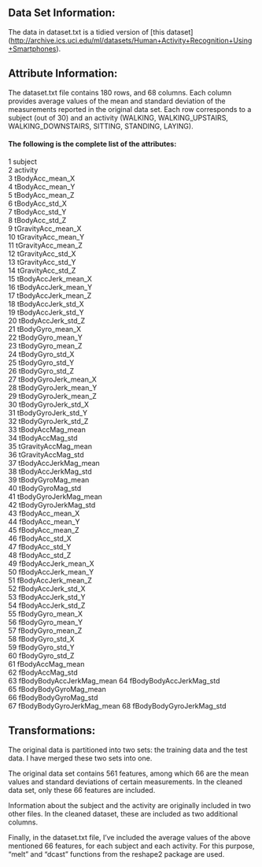 ## Data Set Information:

The data in dataset.txt is a tidied version of [this dataset]
(http://archive.ics.uci.edu/ml/datasets/Human+Activity+Recognition+Using+Smartphones).

## Attribute Information:

The dataset.txt file contains 180 rows, and 68 columns. Each column provides average values of the mean and standard deviation of the measurements reported in the original data set. Each row corresponds to a subject (out of 30) and an activity (WALKING, WALKING_UPSTAIRS, WALKING_DOWNSTAIRS, SITTING, STANDING, LAYING).

#### The following is the complete list of the attributes:

 1 subject                   
 2 activity                
 3 tBodyAcc_mean_X         
 4 tBodyAcc_mean_Y           
 5 tBodyAcc_mean_Z           
 6 tBodyAcc_std_X           
 7 tBodyAcc_std_Y            
 8 tBodyAcc_std_Z            
 9 tGravityAcc_mean_X       
10 tGravityAcc_mean_Y        
11 tGravityAcc_mean_Z        
12 tGravityAcc_std_X        
13 tGravityAcc_std_Y         
14 tGravityAcc_std_Z         
15 tBodyAccJerk_mean_X      
16 tBodyAccJerk_mean_Y       
17 tBodyAccJerk_mean_Z       
18 tBodyAccJerk_std_X       
19 tBodyAccJerk_std_Y        
20 tBodyAccJerk_std_Z        
21 tBodyGyro_mean_X         
22 tBodyGyro_mean_Y          
23 tBodyGyro_mean_Z          
24 tBodyGyro_std_X          
25 tBodyGyro_std_Y           
26 tBodyGyro_std_Z           
27 tBodyGyroJerk_mean_X     
28 tBodyGyroJerk_mean_Y      
29 tBodyGyroJerk_mean_Z      
30 tBodyGyroJerk_std_X      
31 tBodyGyroJerk_std_Y       
32 tBodyGyroJerk_std_Z       
33 tBodyAccMag_mean         
34 tBodyAccMag_std           
35 tGravityAccMag_mean       
36 tGravityAccMag_std       
37 tBodyAccJerkMag_mean      
38 tBodyAccJerkMag_std       
39 tBodyGyroMag_mean        
40 tBodyGyroMag_std          
41 tBodyGyroJerkMag_mean     
42 tBodyGyroJerkMag_std     
43 fBodyAcc_mean_X           
44 fBodyAcc_mean_Y           
45 fBodyAcc_mean_Z          
46 fBodyAcc_std_X            
47 fBodyAcc_std_Y            
48 fBodyAcc_std_Z           
49 fBodyAccJerk_mean_X       
50 fBodyAccJerk_mean_Y       
51 fBodyAccJerk_mean_Z      
52 fBodyAccJerk_std_X        
53 fBodyAccJerk_std_Y        
54 fBodyAccJerk_std_Z       
55 fBodyGyro_mean_X          
56 fBodyGyro_mean_Y          
57 fBodyGyro_mean_Z         
58 fBodyGyro_std_X           
59 fBodyGyro_std_Y           
60 fBodyGyro_std_Z          
61 fBodyAccMag_mean          
62 fBodyAccMag_std           
63 fBodyBodyAccJerkMag_mean 
64 fBodyBodyAccJerkMag_std   
65 fBodyBodyGyroMag_mean     
66 fBodyBodyGyroMag_std     
67 fBodyBodyGyroJerkMag_mean 
68 fBodyBodyGyroJerkMag_std 

## Transformations:

The original data is partitioned into two sets: the training data and the test data. I have merged these two sets into one. 

The original data set contains 561 features, among which 66 are the mean values and standard deviations of certain measurements. In the cleaned data set, only these 66 features are included.

Information about the subject and the activity are originally included in two other files. In the cleaned dataset, these are included as two additional columns. 

Finally, in the dataset.txt file, I’ve included the average values of the above mentioned 66 features, for each subject and each activity. For this purpose, “melt” and “dcast” functions from the reshape2 package are used. 